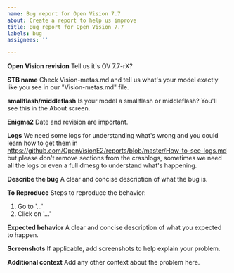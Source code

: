 ```yaml
---
name: Bug report for Open Vision 7.7
about: Create a report to help us improve
title: Bug report for Open Vision 7.7
labels: bug
assignees: ''

---
```


**Open Vision revision**
Tell us it's OV 7.7-rX?

**STB name**
Check Vision-metas.md and tell us what's your model exactly like you see in our "Vision-metas.md" file.

**smallflash/middleflash**
Is your model a smallflash or middleflash? You'll see this in the About screen.

**Enigma2**
Date and revision are important.

**Logs**
We need some logs for understanding what's wrong and you could learn how to get them in https://github.com/OpenVisionE2/reports/blob/master/How-to-see-logs.md but please don't remove sections from the crashlogs, sometimes we need all the logs or even a full dmesg to understand what's happening.

**Describe the bug**
A clear and concise description of what the bug is.

**To Reproduce**
Steps to reproduce the behavior:
1. Go to '...'
2. Click on '...'

**Expected behavior**
A clear and concise description of what you expected to happen.

**Screenshots**
If applicable, add screenshots to help explain your problem.

**Additional context**
Add any other context about the problem here.
